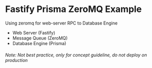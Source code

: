 # Fastify Prisma ZeroMQ Example
Using zeromq for web-server RPC to Database Engine

- Web Server (Fastify)
- Message Queue (ZeroMQ)
- Database Engine (Prisma)

###### Note: Not best practice, only for concept guideline, do not deploy on production
